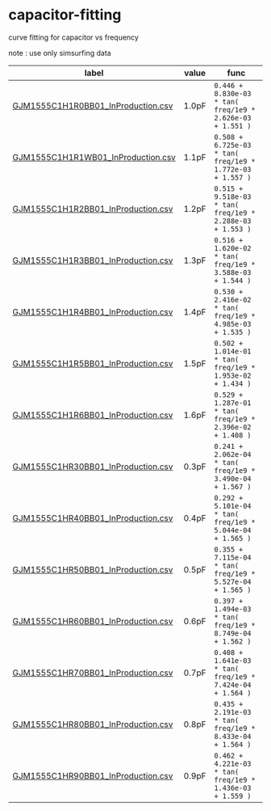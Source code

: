 # capacitor-fitting
curve fitting for capacitor vs frequency

note : use only simsurfing data

| label | value | func |
| ---   | ---   | --- |
| [GJM1555C1H1R0BB01_InProduction.csv]() | 1.0pF | `0.446 + 8.830e-03 * tan( freq/1e9 * 2.626e-03 + 1.551 )` |
| [GJM1555C1H1R1WB01_InProduction.csv]() | 1.1pF | `0.508 + 6.725e-03 * tan( freq/1e9 * 1.772e-03 + 1.557 )` |
| [GJM1555C1H1R2BB01_InProduction.csv]() | 1.2pF | `0.515 + 9.518e-03 * tan( freq/1e9 * 2.288e-03 + 1.553 )` |
| [GJM1555C1H1R3BB01_InProduction.csv]() | 1.3pF | `0.516 + 1.620e-02 * tan( freq/1e9 * 3.588e-03 + 1.544 )` |
| [GJM1555C1H1R4BB01_InProduction.csv]() | 1.4pF | `0.530 + 2.416e-02 * tan( freq/1e9 * 4.985e-03 + 1.535 )` |
| [GJM1555C1H1R5BB01_InProduction.csv]() | 1.5pF | `0.502 + 1.014e-01 * tan( freq/1e9 * 1.953e-02 + 1.434 )` |
| [GJM1555C1H1R6BB01_InProduction.csv]() | 1.6pF | `0.529 + 1.287e-01 * tan( freq/1e9 * 2.396e-02 + 1.408 )` |
| [GJM1555C1HR30BB01_InProduction.csv]() | 0.3pF | `0.241 + 2.062e-04 * tan( freq/1e9 * 3.490e-04 + 1.567 )` |
| [GJM1555C1HR40BB01_InProduction.csv]() | 0.4pF | `0.292 + 5.101e-04 * tan( freq/1e9 * 5.044e-04 + 1.565 )` |
| [GJM1555C1HR50BB01_InProduction.csv]() | 0.5pF | `0.355 + 7.115e-04 * tan( freq/1e9 * 5.527e-04 + 1.565 )` |
| [GJM1555C1HR60BB01_InProduction.csv]() | 0.6pF | `0.397 + 1.494e-03 * tan( freq/1e9 * 8.749e-04 + 1.562 )` |
| [GJM1555C1HR70BB01_InProduction.csv]() | 0.7pF | `0.408 + 1.641e-03 * tan( freq/1e9 * 7.424e-04 + 1.564 )` |
| [GJM1555C1HR80BB01_InProduction.csv]() | 0.8pF | `0.435 + 2.191e-03 * tan( freq/1e9 * 8.433e-04 + 1.564 )` |
| [GJM1555C1HR90BB01_InProduction.csv]() | 0.9pF | `0.462 + 4.221e-03 * tan( freq/1e9 * 1.436e-03 + 1.559 )` |

